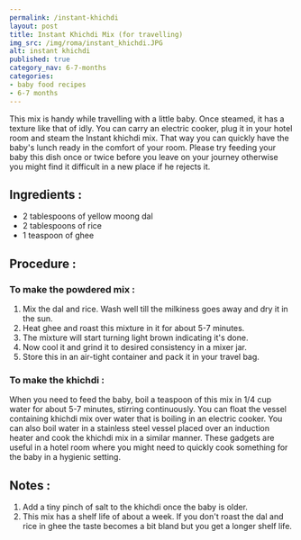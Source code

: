 ```yaml
---
permalink: /instant-khichdi
layout: post
title: Instant Khichdi Mix (for travelling)
img_src: /img/roma/instant_khichdi.JPG
alt: instant khichdi
published: true
category_nav: 6-7-months
categories:
- baby food recipes
- 6-7 months
---
```



<div class="recipe-content">

This mix is handy while travelling with a little baby. Once steamed, it has a
texture like that of idly. You can carry an electric cooker, plug it in your
hotel room and steam the Instant khichdi mix. That way you can quickly
have the baby's lunch ready in the comfort of your room.
Please try feeding your baby this dish once or twice before you leave on
your journey otherwise you might find it difficult in a new place if he
rejects it. 

<!--more-->
 <h2>Ingredients :</h2>
 <ul>
     <li>2 tablespoons of yellow moong dal</li>
     <li>2 tablespoons of rice</li>
     <li>1 teaspoon of ghee</li>
 </ul>

 <h2>Procedure :</h2>
 <h3>To make the powdered mix :</h3>
 <ol>
	<li>Mix the dal and rice. Wash well till the milkiness goes away and dry it
	in the sun.</li>
	<li>Heat ghee and roast this mixture in it for about 5-7 minutes.</li>
	<li>The mixture will start turning light brown indicating it's done.</li>
	<li>Now cool it and grind it to desired consistency in a mixer jar.</li>
	<li>Store this in an air-tight container and pack it in your travel bag.</li>
 </ol>

<h3>To make the khichdi :</h3>
<p>
	When you need to feed the baby, boil a teaspoon of this mix in 1/4 cup
	water for about 5-7 minutes, stirring continuously. You can float the vessel
	containing khichdi mix over water that is boiling in an electric cooker. You
	can also boil water in a stainless steel vessel placed over an induction
	heater and cook the khichdi mix in a similar manner. These gadgets are
	useful in a hotel room where you might need to quickly cook something for
	the baby in a hygienic setting.
</p>

 <h2>Notes :</h2>
   <ol>
	<li>Add a tiny pinch of salt to the khichdi once the baby is older.</li>
	<li>This mix has a shelf life of about a week. If you don't roast the dal
	and rice in ghee the taste becomes a bit bland but you get a longer
	shelf life.</li>
   </ol>

</div>
